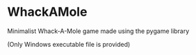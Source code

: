 # WhackAMole
Minimalist Whack-A-Mole game made using the pygame library

(Only Windows executable file is provided)
